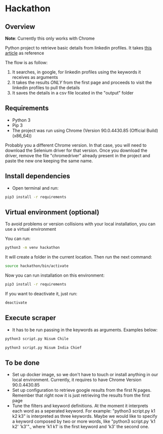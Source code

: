 # Hackathon

## Overview

**Note**: Currently this only works with Chrome

Python project to retrieve basic details from linkedin profiles. It takes [this article](https://www.linkedin.com/pulse/how-easy-scraping-data-from-linkedin-profiles-david-craven/) as reference

The flow is as follow:

1. It searches, in google, for linkedin profiles using the keywords it receives as arguments
2. It takes the results *ONLY* from the first page and proceeds to visit the linkedin profiles to pull the details
3. It saves the details in a csv file located in the "output" folder

## Requirements

- Python 3
- Pip 3
- The project was run using Chrome (Version 90.0.4430.85 (Official Build) (x86_64))

Probably you a different Chrome version. In that case, you will need to download the Selenium driver for that version.
Once you download the driver, remove the file "chromedriver" already present in the project
and paste the new one keeping the same name.

## Install dependencies

- Open terminal and run:
```sh
pip3 install -r requirements
```

## Virtual environment (optional)

To avoid problems or version collisions with your local installation, you can use a virtual environment

You can run:
```sh
python3 -m venv hackathon
```

It will create a folder in the current location. Then run the next command:
```sh
source hackathon/bin/activate
```

Now you can run installation on this environment:
```sh
pip3 install -r requirements
```

If you want to deactivate it, just run:
```sh
deactivate
```

## Execute scraper

- It has to be run passing in the keywords as arguments. Examples below:
```sh
python3 script.py Nisum Chile
```
```sh
python3 script.py Nisum India Chief
```

## To be done

- Set up docker image, so we don't have to touch or install anything in our local environment. Currently, it requires
to have Chrome Version 90.0.4430.85
- Set up configuration to retrieve google results from the first N pages. Remember that right now
it is just retrieving the results from the first page
- Tune the filters and keyword definitions. At the moment it interprets each word as a seperated keyword.
For example: "python3 script.py k1 k2 k3" is interpreted as three keywords. Maybe we would like to
specify a keyword composed by two or more words, like "python3 script.py 'k1 k2' 'k3'"., where 'k1 k1'
is the first keyword and 'k3' the second one.